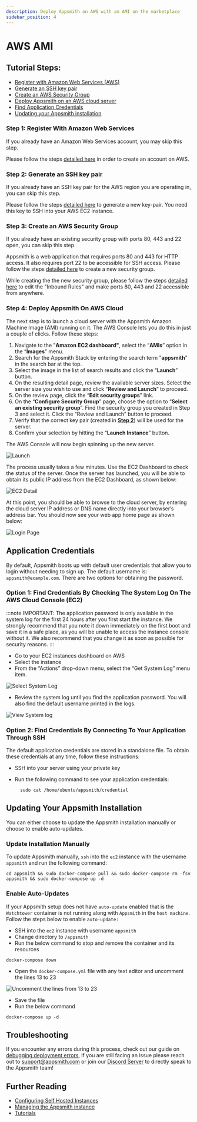 ```yaml
---
description: Deploy Appsmith on AWS with an AMI on the marketplace
sidebar_position: 4
---
```


# AWS AMI

## Tutorial Steps:

* [Register with Amazon Web Services (AWS)](./aws-ami.md#step-1-register-with-amazon-web-services)
* [Generate an SSH key pair](./aws-ami.md#step-2-generate-an-ssh-key-pair)
* [Create an AWS Security Group](./aws-ami.md#step-3-create-an-aws-security-group)
* [Deploy Appsmith on an AWS cloud server](./aws-ami.md#step-3-create-an-aws-security-group)
* [Find Application Credentials](./aws-ami.md#application-credentials)
* [Updating your Appsmith installation](./aws-ami.md#updating-your-appsmith-installation)

### Step 1: Register With Amazon Web Services

If you already have an Amazon Web Services account, you may skip this step.

Please follow the steps [detailed here](https://aws.amazon.com/premiumsupport/knowledge-center/create-and-activate-aws-account/) in order to create an account on AWS.

### Step 2: Generate an SSH key pair

If you already have an SSH key pair for the AWS region you are operating in, you can skip this step.

Please follow the steps [detailed here](https://docs.aws.amazon.com/AWSEC2/latest/UserGuide/ec2-key-pairs.html#having-ec2-create-your-key-pair) to generate a new key-pair. You need this key to SSH into your AWS EC2 instance.

### Step 3: Create an AWS Security Group

If you already have an existing security group with ports 80, 443 and 22 open, you can skip this step.

Appsmith is a web application that requires ports 80 and 443 for HTTP access. It also requires port 22 to be accessible for SSH access. Please follow the steps [detailed here](https://docs.aws.amazon.com/AWSEC2/latest/UserGuide/working-with-security-groups.html#creating-security-group) to create a new security group.

While creating the the new security group, please follow the steps [detailed here](https://docs.aws.amazon.com/AWSEC2/latest/UserGuide/working-with-security-groups.html#adding-security-group-rule) to edit the "Inbound Rules" and make ports 80, 443 and 22 accessible from anywhere.

### Step 4: Deploy Appsmith On AWS Cloud

The next step is to launch a cloud server with the Appsmith Amazon Machine Image (AMI) running on it. The AWS Console lets you do this in just a couple of clicks. Follow these steps:

1. Navigate to the "**Amazon** **EC2 dashboard"**, select the “**AMIs**” option in the “**Images**” menu.
2. Search for the Appsmith Stack by entering the search term "**appsmith**" in the search bar at the top.
3. Select the image in the list of search results and click the “**Launch**” button.
4. On the resulting detail page, review the available server sizes. Select the server size you wish to use and click “**Review and Launch**” to proceed.
5. On the review page, click the “**Edit security groups**” link.
6. On the “**Configure Security Group**” page, choose the option to “**Select an existing security group**”. Find the security group you created in Step 3 and select it. Click the “Review and Launch” button to proceed.
7. Verify that the correct key pair (created in [**Step 2**](./aws-ami#step-2-generate-an-ssh-key-pair)) will be used for the server.
8. Confirm your selection by hitting the “**Launch Instance**” button.

The AWS Console will now begin spinning up the new server.

![Launch](/img/aws-launch.png)

The process usually takes a few minutes. Use the EC2 Dashboard to check the status of the server. Once the server has launched, you will be able to obtain its public IP address from the EC2 Dashboard, as shown below:

![EC2 Detail](/img/aws-ec2-detail.png)

At this point, you should be able to browse to the cloud server, by entering the cloud server IP address or DNS name directly into your browser’s address bar. You should now see your web app home page as shown below:

![Login Page](/img/aws-login-page.png)

## Application Credentials

By default, Appsmith boots up with default user credentials that allow you to login without needing to sign up. The default username is: `appsmith@example.com`. There are two options for obtaining the password.

### Option 1: Find Credentials By Checking The System Log On The AWS Cloud Console (EC2)

:::note
IMPORTANT: The application password is only available in the system log for the first 24 hours after you first start the instance. We strongly recommend that you note it down immediately on the first boot and save it in a safe place, as you will be unable to access the instance console without it. We also recommend that you change it as soon as possible for security reasons.
:::

* Go to your EC2 instances dashboard on AWS
* Select the instance
* From the “Actions” drop-down menu, select the “Get System Log” menu item.

![Select System Log](/img/aws-select-system-log.png)

* Review the system log until you find the application password. You will also find the default username printed in the logs.

![View System log](/img/aws-system-log.png)

### Option 2: Find Credentials By Connecting To Your Application Through SSH

The default application credentials are stored in a standalone file. To obtain these credentials at any time, follow these instructions:

* SSH into your server using your private key
*   Run the following command to see your application credentials:

    ```
      sudo cat /home/ubuntu/appsmith/credential
    ```

## Updating Your Appsmith Installation

You can either choose to update the Appsmith installation manually or choose to enable auto-updates.

### Update Installation Manually

To update Appsmith manually, `ssh` into the `ec2` instance with the username `appsmith` and run the following command:

```
cd appsmith && sudo docker-compose pull && sudo docker-compose rm -fsv appsmith && sudo docker-compose up -d
```

### Enable Auto-Updates

If your Appsmith setup does not have `auto-update` enabled that is the `Watchtower` container is not running along with `Appsmith` in the `host machine`. Follow the steps below to enable `auto-update:`

* SSH into the `ec2` instance with username `appsmith`
* Change directory to `/appsmith`
* Run the below command to stop and remove the container and its resources

```
docker-compose down
```

* Open the `docker-compose.yml` file with any text editor and uncomment the lines 13 to 23

![Uncomment the lines from 13 to 23](</img/Docker-Compose-Yml-File-UnComment-for-AutoUpdates_(1).png>)

* Save the file
* Run the below command

```
docker-compose up -d
```

## Troubleshooting

If you encounter any errors during this process, check out our guide on [debugging deployment errors](../../../help-and-support/troubleshooting-guide/deployment-errors.md), if you are still facing an issue please reach out to [support@appsmith.com](mailto:support@appsmith.com) or join our [Discord Server](https://discord.com/invite/rBTTVJp) to directly speak to the Appsmith team!

## Further Reading

* [Configuring Self Hosted Instances](../instance-configuration/#configuring-docker-installations)
* [Managing the Appsmith instance](../instance-management/)
* [Tutorials](../../../learning-and-resources/tutorials/)
